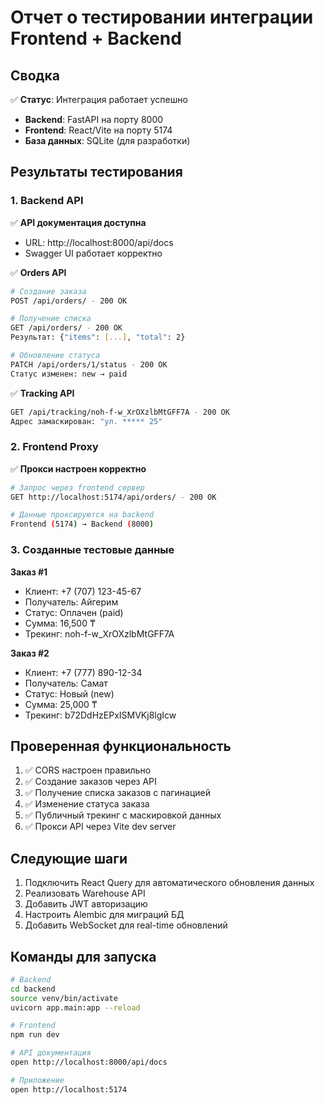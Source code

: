 # Отчет о тестировании интеграции Frontend + Backend

## Сводка

✅ **Статус**: Интеграция работает успешно

- **Backend**: FastAPI на порту 8000
- **Frontend**: React/Vite на порту 5174
- **База данных**: SQLite (для разработки)

## Результаты тестирования

### 1. Backend API

✅ **API документация доступна**
- URL: http://localhost:8000/api/docs
- Swagger UI работает корректно

✅ **Orders API**
```bash
# Создание заказа
POST /api/orders/ - 200 OK

# Получение списка
GET /api/orders/ - 200 OK
Результат: {"items": [...], "total": 2}

# Обновление статуса
PATCH /api/orders/1/status - 200 OK
Статус изменен: new → paid
```

✅ **Tracking API**
```bash
GET /api/tracking/noh-f-w_XrOXzlbMtGFF7A - 200 OK
Адрес замаскирован: "ул. ***** 25"
```

### 2. Frontend Proxy

✅ **Прокси настроен корректно**
```bash
# Запрос через frontend сервер
GET http://localhost:5174/api/orders/ - 200 OK

# Данные проксируются на backend
Frontend (5174) → Backend (8000)
```

### 3. Созданные тестовые данные

**Заказ #1**
- Клиент: +7 (707) 123-45-67
- Получатель: Айгерим
- Статус: Оплачен (paid)
- Сумма: 16,500 ₸
- Трекинг: noh-f-w_XrOXzlbMtGFF7A

**Заказ #2**
- Клиент: +7 (777) 890-12-34
- Получатель: Самат
- Статус: Новый (new)
- Сумма: 25,000 ₸
- Трекинг: b72DdHzEPxISMVKj8lgIcw

## Проверенная функциональность

1. ✅ CORS настроен правильно
2. ✅ Создание заказов через API
3. ✅ Получение списка заказов с пагинацией
4. ✅ Изменение статуса заказа
5. ✅ Публичный трекинг с маскировкой данных
6. ✅ Прокси API через Vite dev server

## Следующие шаги

1. Подключить React Query для автоматического обновления данных
2. Реализовать Warehouse API
3. Добавить JWT авторизацию
4. Настроить Alembic для миграций БД
5. Добавить WebSocket для real-time обновлений

## Команды для запуска

```bash
# Backend
cd backend
source venv/bin/activate
uvicorn app.main:app --reload

# Frontend
npm run dev

# API документация
open http://localhost:8000/api/docs

# Приложение
open http://localhost:5174
```